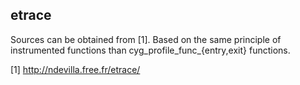 ## etrace

Sources can be obtained from [1]. Based on the same principle
of instrumented functions than cyg\_profile\_func\_{entry,exit} functions.

[1] http://ndevilla.free.fr/etrace/
